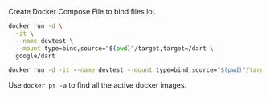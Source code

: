 Create Docker Compose File to bind files lol.

```sh
docker run -d \
  -it \
  --name devtest \
  --mount type=bind,source="$(pwd)"/target,target=/dart \
  google/dart
```

```bat 
docker run -d -it --name devtest --mount type=bind,source="$(pwd)"/target,target=/dart google/dart
```
Use `docker ps -a` to find all the active docker images.
